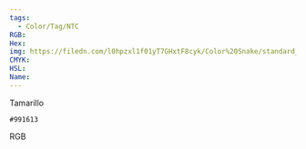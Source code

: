 ```yaml
---
tags:
  - Color/Tag/NTC
RGB:
Hex:
img: https://filedn.com/l0hpzxl1f01yT7GHxtF8cyk/Color%20Snake/standard_csv_to_svg//991613.svg
CMYK:
HSL:
Name:
---
```

Tamarillo
```palette
#991613
```
RGB
